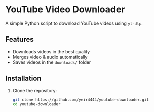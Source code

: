 # YouTube Video Downloader

A simple Python script to download YouTube videos using `yt-dlp`.

## Features
- Downloads videos in the best quality
- Merges video & audio automatically
- Saves videos in the `downloads/` folder

## Installation
1. Clone the repository:
   ```bash
   git clone https://github.com/yeir4444/youtube-downloader.git
   cd youtube-downloader
